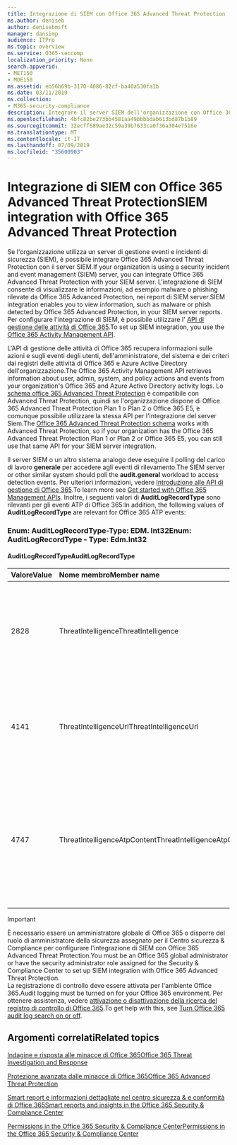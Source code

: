 ```yaml
---
title: Integrazione di SIEM con Office 365 Advanced Threat Protection
ms.author: deniseb
author: denisebmsft
manager: dansimp
audience: ITPro
ms.topic: overview
ms.service: O365-seccomp
localization_priority: None
search.appverid:
- MET150
- MOE150
ms.assetid: eb56b69b-3170-4086-82cf-ba40a530fa1b
ms.date: 03/11/2019
ms.collection:
- M365-security-compliance
description: Integrare il server SIEM dell'organizzazione con Office 365 Advanced Threat Protection e gli eventi relativi alle minacce correlati nell'API di gestione delle attività di Office 365.
ms.openlocfilehash: 4bfc82be273bb4581aa49bbbbdab613bd87b1b89
ms.sourcegitcommit: 32ecff689ae32c59a39b7633ca0f36a304e7516e
ms.translationtype: MT
ms.contentlocale: it-IT
ms.lasthandoff: 07/09/2019
ms.locfileid: "35600903"
---
```

# <a name="siem-integration-with-office-365-advanced-threat-protection"></a><span data-ttu-id="d569e-103">Integrazione di SIEM con Office 365 Advanced Threat Protection</span><span class="sxs-lookup"><span data-stu-id="d569e-103">SIEM integration with Office 365 Advanced Threat Protection</span></span>

<span data-ttu-id="d569e-104">Se l'organizzazione utilizza un server di gestione eventi e incidenti di sicurezza (SIEM), è possibile integrare Office 365 Advanced Threat Protection con il server SIEM.</span><span class="sxs-lookup"><span data-stu-id="d569e-104">If your organization is using a security incident and event management (SIEM) server, you can integrate Office 365 Advanced Threat Protection with your SIEM server.</span></span> <span data-ttu-id="d569e-105">L'integrazione di SIEM consente di visualizzare le informazioni, ad esempio malware o phishing rilevate da Office 365 Advanced Protection, nei report di SIEM server.</span><span class="sxs-lookup"><span data-stu-id="d569e-105">SIEM integration enables you to view information, such as malware or phish detected by Office 365 Advanced Protection, in your SIEM server reports.</span></span> <span data-ttu-id="d569e-106">Per configurare l'integrazione di SIEM, è possibile utilizzare l' [API di gestione delle attività di Office 365](https://docs.microsoft.com/office/office-365-management-api/office-365-management-activity-api-reference).</span><span class="sxs-lookup"><span data-stu-id="d569e-106">To set up SIEM integration, you use the [Office 365 Activity Management API](https://docs.microsoft.com/office/office-365-management-api/office-365-management-activity-api-reference).</span></span> 

<span data-ttu-id="d569e-107">L'API di gestione delle attività di Office 365 recupera informazioni sulle azioni e sugli eventi degli utenti, dell'amministratore, del sistema e dei criteri dai registri delle attività di Office 365 e Azure Active Directory dell'organizzazione.</span><span class="sxs-lookup"><span data-stu-id="d569e-107">The Office 365 Activity Management API retrieves information about user, admin, system, and policy actions and events from your organization's Office 365 and Azure Active Directory activity logs.</span></span> <span data-ttu-id="d569e-108">Lo [schema office 365 Advanced Threat Protection](https://docs.microsoft.com/office/office-365-management-api/office-365-management-activity-api-schema#office-365-advanced-threat-protection-and-threat-intelligence-schema) è compatibile con Advanced Threat Protection, quindi se l'organizzazione dispone di Office 365 Advanced Threat Protection Plan 1 o Plan 2 o Office 365 E5, è comunque possibile utilizzare la stessa API per l'integrazione del server Siem.</span><span class="sxs-lookup"><span data-stu-id="d569e-108">The [Office 365 Advanced Threat Protection schema](https://docs.microsoft.com/office/office-365-management-api/office-365-management-activity-api-schema#office-365-advanced-threat-protection-and-threat-intelligence-schema) works with Advanced Threat Protection, so if your organization has the Office 365 Advanced Threat Protection Plan 1 or Plan 2 or Office 365 E5, you can still use that same API for your SIEM server integration.</span></span> 

<span data-ttu-id="d569e-109">Il server SIEM o un altro sistema analogo deve eseguire il polling del carico di lavoro **generale** per accedere agli eventi di rilevamento.</span><span class="sxs-lookup"><span data-stu-id="d569e-109">The SIEM server or other similar system should poll the **audit.general** workload to access detection events.</span></span> <span data-ttu-id="d569e-110">Per ulteriori informazioni, vedere [Introduzione alle API di gestione di Office 365](https://docs.microsoft.com/office/office-365-management-api/get-started-with-office-365-management-apis).</span><span class="sxs-lookup"><span data-stu-id="d569e-110">To learn more see [Get started with Office 365 Management APIs](https://docs.microsoft.com/office/office-365-management-api/get-started-with-office-365-management-apis).</span></span> <span data-ttu-id="d569e-111">Inoltre, i seguenti valori di **AuditLogRecordType** sono rilevanti per gli eventi ATP di Office 365:</span><span class="sxs-lookup"><span data-stu-id="d569e-111">In addition, the following values of **AuditLogRecordType** are relevant for Office 365 ATP events:</span></span>

### <a name="enum-auditlogrecordtype---type-edmint32"></a><span data-ttu-id="d569e-112">Enum: AuditLogRecordType-Type: EDM. Int32</span><span class="sxs-lookup"><span data-stu-id="d569e-112">Enum: AuditLogRecordType - Type: Edm.Int32</span></span>

#### <a name="auditlogrecordtype"></a><span data-ttu-id="d569e-113">AuditLogRecordType</span><span class="sxs-lookup"><span data-stu-id="d569e-113">AuditLogRecordType</span></span>

|<span data-ttu-id="d569e-114">Valore</span><span class="sxs-lookup"><span data-stu-id="d569e-114">Value</span></span>|<span data-ttu-id="d569e-115">Nome membro</span><span class="sxs-lookup"><span data-stu-id="d569e-115">Member name</span></span>|<span data-ttu-id="d569e-116">Descrizione</span><span class="sxs-lookup"><span data-stu-id="d569e-116">Description</span></span>|
|:-----|:-----|:-----|
|<span data-ttu-id="d569e-117">28</span><span class="sxs-lookup"><span data-stu-id="d569e-117">28</span></span>|<span data-ttu-id="d569e-118">ThreatIntelligence</span><span class="sxs-lookup"><span data-stu-id="d569e-118">ThreatIntelligence</span></span>|<span data-ttu-id="d569e-119">Eventi di phishing e malware da Exchange Online Protection e Office 365 Advanced Threat Protection.</span><span class="sxs-lookup"><span data-stu-id="d569e-119">Phishing and malware events from Exchange Online Protection and Office 365 Advanced Threat Protection.</span></span>|
|<span data-ttu-id="d569e-120">41</span><span class="sxs-lookup"><span data-stu-id="d569e-120">41</span></span>|<span data-ttu-id="d569e-121">ThreatIntelligenceUrl</span><span class="sxs-lookup"><span data-stu-id="d569e-121">ThreatIntelligenceUrl</span></span>|<span data-ttu-id="d569e-122">Collegamenti sicuri ATP gli eventi Time-of-Block e Block override di Office 365 Advanced Threat Protection.</span><span class="sxs-lookup"><span data-stu-id="d569e-122">ATP Safe Links time-of-block and block override events from Office 365 Advanced Threat Protection.</span></span>|
|<span data-ttu-id="d569e-123">47</span><span class="sxs-lookup"><span data-stu-id="d569e-123">47</span></span>|<span data-ttu-id="d569e-124">ThreatIntelligenceAtpContent</span><span class="sxs-lookup"><span data-stu-id="d569e-124">ThreatIntelligenceAtpContent</span></span>|<span data-ttu-id="d569e-125">Eventi di phishing e malware per i file in SharePoint Online, OneDrive for business e Microsoft teams dalla protezione avanzata dalle minacce di Office 365.</span><span class="sxs-lookup"><span data-stu-id="d569e-125">Phishing and malware events for files in SharePoint Online, OneDrive for Business, and Microsoft Teams from Office 365 Advanced Threat Protection.</span></span>|

> [!IMPORTANT]
> <span data-ttu-id="d569e-126">È necessario essere un amministratore globale di Office 365 o disporre del ruolo di amministratore della sicurezza assegnato per il Centro sicurezza & Compliance per configurare l'integrazione di SIEM con Office 365 Advanced Threat Protection.</span><span class="sxs-lookup"><span data-stu-id="d569e-126">You must be an Office 365 global administrator or have the security administrator role assigned for the Security & Compliance Center to set up SIEM integration with Office 365 Advanced Threat Protection.</span></span><br/><span data-ttu-id="d569e-127">La registrazione di controllo deve essere attivata per l'ambiente Office 365.</span><span class="sxs-lookup"><span data-stu-id="d569e-127">Audit logging must be turned on for your Office 365 environment.</span></span> <span data-ttu-id="d569e-128">Per ottenere assistenza, vedere [attivazione o disattivazione della ricerca del registro di controllo di Office 365](turn-audit-log-search-on-or-off.md).</span><span class="sxs-lookup"><span data-stu-id="d569e-128">To get help with this, see [Turn Office 365 audit log search on or off](turn-audit-log-search-on-or-off.md).</span></span>

## <a name="related-topics"></a><span data-ttu-id="d569e-129">Argomenti correlati</span><span class="sxs-lookup"><span data-stu-id="d569e-129">Related topics</span></span>

[<span data-ttu-id="d569e-130">Indagine e risposta alle minacce di Office 365</span><span class="sxs-lookup"><span data-stu-id="d569e-130">Office 365 Threat Investigation and Response</span></span>](office-365-ti.md)

[<span data-ttu-id="d569e-131">Protezione avanzata dalle minacce di Office 365</span><span class="sxs-lookup"><span data-stu-id="d569e-131">Office 365 Advanced Threat Protection</span></span>](office-365-atp.md)

[<span data-ttu-id="d569e-132">Smart report e informazioni dettagliate nel centro sicurezza &amp; e conformità di Office 365</span><span class="sxs-lookup"><span data-stu-id="d569e-132">Smart reports and insights in the Office 365 Security &amp; Compliance Center</span></span>](reports-and-insights-in-security-and-compliance.md)
  
[<span data-ttu-id="d569e-133">Permissions in the Office 365 Security &amp; Compliance Center</span><span class="sxs-lookup"><span data-stu-id="d569e-133">Permissions in the Office 365 Security &amp; Compliance Center</span></span>](permissions-in-the-security-and-compliance-center.md)
  
